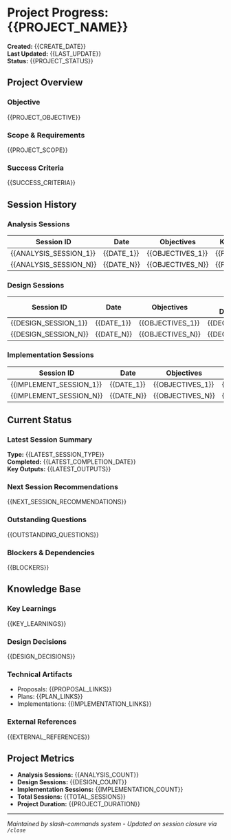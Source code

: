 # Project Progress: {{PROJECT_NAME}}

**Created:** {{CREATE_DATE}}  
**Last Updated:** {{LAST_UPDATE}}  
**Status:** {{PROJECT_STATUS}}

## Project Overview
### Objective
{{PROJECT_OBJECTIVE}}

### Scope & Requirements
{{PROJECT_SCOPE}}

### Success Criteria
{{SUCCESS_CRITERIA}}

## Session History

### Analysis Sessions
| Session ID | Date | Objectives | Key Findings | Status |
|------------|------|------------|--------------|--------|
| {{ANALYSIS_SESSION_1}} | {{DATE_1}} | {{OBJECTIVES_1}} | {{FINDINGS_1}} | {{STATUS_1}} |
| {{ANALYSIS_SESSION_N}} | {{DATE_N}} | {{OBJECTIVES_N}} | {{FINDINGS_N}} | {{STATUS_N}} |

### Design Sessions  
| Session ID | Date | Objectives | Design Decisions | Status |
|------------|------|------------|------------------|--------|
| {{DESIGN_SESSION_1}} | {{DATE_1}} | {{OBJECTIVES_1}} | {{DECISIONS_1}} | {{STATUS_1}} |
| {{DESIGN_SESSION_N}} | {{DATE_N}} | {{OBJECTIVES_N}} | {{DECISIONS_N}} | {{STATUS_N}} |

### Implementation Sessions
| Session ID | Date | Objectives | Deliverables | Status |
|------------|------|------------|--------------|--------|
| {{IMPLEMENT_SESSION_1}} | {{DATE_1}} | {{OBJECTIVES_1}} | {{DELIVERABLES_1}} | {{STATUS_1}} |
| {{IMPLEMENT_SESSION_N}} | {{DATE_N}} | {{OBJECTIVES_N}} | {{DELIVERABLES_N}} | {{STATUS_N}} |

## Current Status
### Latest Session Summary
**Type:** {{LATEST_SESSION_TYPE}}  
**Completed:** {{LATEST_COMPLETION_DATE}}  
**Key Outputs:** {{LATEST_OUTPUTS}}

### Next Session Recommendations
{{NEXT_SESSION_RECOMMENDATIONS}}

### Outstanding Questions
{{OUTSTANDING_QUESTIONS}}

### Blockers & Dependencies
{{BLOCKERS}}

## Knowledge Base
### Key Learnings
{{KEY_LEARNINGS}}

### Design Decisions
{{DESIGN_DECISIONS}}

### Technical Artifacts
- Proposals: {{PROPOSAL_LINKS}}
- Plans: {{PLAN_LINKS}}  
- Implementations: {{IMPLEMENTATION_LINKS}}

### External References
{{EXTERNAL_REFERENCES}}

## Project Metrics
- **Analysis Sessions:** {{ANALYSIS_COUNT}}
- **Design Sessions:** {{DESIGN_COUNT}}
- **Implementation Sessions:** {{IMPLEMENTATION_COUNT}}
- **Total Sessions:** {{TOTAL_SESSIONS}}
- **Project Duration:** {{PROJECT_DURATION}}

---
*Maintained by slash-commands system - Updated on session closure via `/close`*
